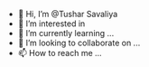 - 👋 Hi, I’m @Tushar Savaliya
- 👀 I’m interested in
- 🌱 I’m currently learning ...
- 💞️ I’m looking to collaborate on ...
- 📫 How to reach me ...

<!---
googlela/googlela is a ✨ special ✨ repository because its `README.md` (this file) appears on your GitHub profile.
You can click the Preview link to take a look at your changes.
--->
